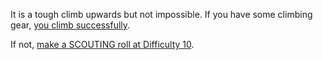 It is a tough climb upwards but not impossible. If you have some
climbing gear, [you climb successfully](!require-item!climbing-gear!652). 

If not, [make a SCOUTING roll at Difficulty 10](!roll!scouting!10!652!529).
